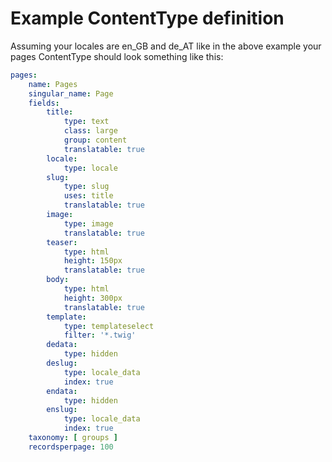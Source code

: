 Example ContentType definition
==============================

Assuming your locales are en_GB and de_AT like in the above example your pages
ContentType should look something like this:

```yaml
pages:
    name: Pages
    singular_name: Page
    fields:
        title:
            type: text
            class: large
            group: content
            translatable: true
        locale:
            type: locale
        slug:
            type: slug
            uses: title
            translatable: true
        image:
            type: image
            translatable: true
        teaser:
            type: html
            height: 150px
            translatable: true
        body:
            type: html
            height: 300px
            translatable: true
        template:
            type: templateselect
            filter: '*.twig'
        dedata:
            type: hidden
        deslug:
            type: locale_data
            index: true
        endata:
            type: hidden
        enslug:
            type: locale_data
            index: true
    taxonomy: [ groups ]
    recordsperpage: 100
```
